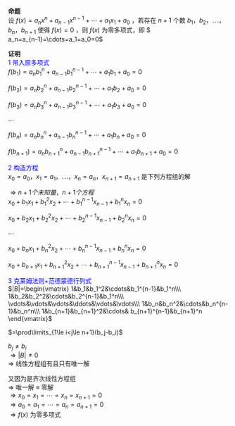 **命题**  
设 $f(x)=a_nx^n+a_{n-1}x^{n-1}+\cdots  
+a_1x_1+a_0$ ，若存在 $n+1$ 个数 $b_1，b_2，\cdots，  
b_n，b_{n+1}$ 使得 $f(x)=0$ ，则 $f(x)$ 为零多项式，即 $  
a_n=a_{n-1}=\cdots=a_1=a_0=0$   
  
**证明**  
<font color=blue>1 带入原多项式</font>  
 $f(b_1)=a_nb_1^n+a_{n-1}b_1^{n-1}+\cdots  
+a_1b_1+a_0=0$   
  
 $f(b_2)=a_nb_2^n+a_{n-1}b_2^{n-1}+\cdots  
+a_1b_2+a_0=0$   
  
 $f(b_3)=a_nb_3^n+a_{n-1}b_3^{n-1}+\cdots  
+a_1b_3+a_0=0$   
  
 $\cdots$   
  
 $f(b_n)=a_nb_n^n+a_{n-1}b_n^{n-1}+\cdots  
+a_1b_n+a_0=0$   
  
 $f(b_{n+1})=a_nb_{n+1}^n+a_{n-1}b_{n+1}^{n-1}  
+\cdots+a_1b_{n+1}+a_0=0$   
  
  
<font color=blue>2 构造方程</font>  
 $x_0=a_0，x_1=a_1，\cdots，x_n=a_n，  
x_{n+1}=a_{n+1}$ 是下列方程组的解  
  
 $\Rightarrow n+1个未知量，n+1个方程$   
 $x_0+b_1x_1+b_1^2x_2+\cdots+b_1^{n-1}x_{n-1}  
+b_1^nx_n=0$   
  
 $x_0+b_2x_1+b_2^2x_2+\cdots+b_2^{n-1}x_{n-1}  
+b_2^nx_n=0$   
  
 $\cdots$   
  
 $x_0+b_{n}x_1+b_{n}^2x_2  
+\cdots+b_{n}^{n-1}x_{n-1}+b_{n}^nx_n=0$   
  
 $x_0+b_{n+1}x_1+b_{n+1}^2x_2  
+\cdots+b_{n+1}^{n-1}x_{n-1}+b_{n+1}^nx_n=0$   
  
<font color=blue>3 克莱姆法则+范德蒙德行列式</font>  
 $|B|=\begin{vmatrix}  
1&b_1&b_1^2&\cdots&b_1^{n-1}&b_1^n\\\   
1&b_2&b_2^2&\cdots&b_2^{n-1}&b_1^n\\\   
\vdots&\vdots&\vdots&\ddots&\vdots&\vdots\\\   
1&b_n&b_n^2&\cdots&b_n^{n-1}&b_n^n\\\   
1&b_{n+1}&b_{n+1}^2&\cdots&  
b_{n+1}^{n-1}&b_{n+1}^n  
\end{vmatrix}$   
  
 $=\prod\limits_{1\le i<j\le n+1}(b_j-b_i)$   
  
 $b_j\neq b_i$   
 $\Rightarrow|B|\neq0$   
 $\Rightarrow$ 线性方程组有且只有唯一解  
  
又因为是齐次线性方程组  
 $\Rightarrow$ 唯一解 $\equiv$ 零解  
 $\Rightarrow x_0=x_1=\cdots=x_n=x_{n+1}=0$   
 $\Rightarrow a_0=a_1=\cdots=a_n=a_{n+1}=0$   
 $\Rightarrow f(x)$ 为零多项式  
  
  
  
